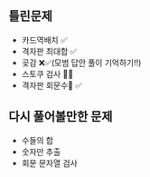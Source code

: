 ## 틀린문제
- 카드역배치 ✅
- 격자판 최대합 ✅
- 곶감 ❌✅(모범 답안 풀이 기억하기!!)
- 스토쿠 검사 🔺✅
- 격자판 회문수🌟 ✅

## 다시 풀어볼만한 문제
- 수들의 합
- 숫자만 추출
- 회문 문자열 검사
